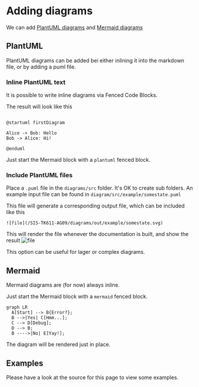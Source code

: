 # Adding diagrams

We can add [PlantUML diagrams](https://plantuml.com) and [Mermaid diagrams](https://mermaid.js.org/intro)



## PlantUML

PlantUML diagrams can be added bei either inlining it into the markdown file, or by adding a puml file.

### Inline PlantUML text

It is possible to write inline diagrams via Fenced Code Blocks.

The result will look like this

```plantuml

@startuml firstDiagram

Alice -> Bob: Hello
Bob -> Alice: Hi!

@enduml

```

Just start the Mermaid block with a `plantuml` fenced block.

### Include PlantUML files

Place a `.puml` file in the `diagrams/src` folder. It's OK to create sub folders.
An example input file can be found in `diagram/src/example/somestate.puml`

This file will generate a corresponding output file, which can be included like this

```text
![file](/SIS-TK611-AG09/diagrams/out/example/somestate.svg)
```

This will render the file whenever the documentation is built, and show the result
![file](/SIS-TK611-AG09/diagrams/out/example/somestate.svg)

This option can be useful for lager or complex diagrams.


## Mermaid

Mermaid diagrams are (for now) always inline.

Just start the Mermaid block with a `mermaid` fenced block.

``` mermaid
graph LR
  A[Start] --> B{Error?};
  B -->|Yes| C[Hmm...];
  C --> D[Debug];
  D --> B;
  B ---->|No| E[Yay!];
```

The diagram will be rendered just in place.

## Examples

Please have a look at the source for this page to view some examples.
